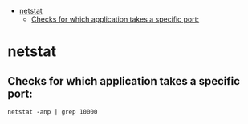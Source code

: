 <!--ts-->
   * [netstat](#netstat)
      * [Checks for which application takes a specific port:](#checks-for-which-application-takes-a-specific-port)

<!-- Added by: gil_diy, at: 2020-03-11T12:29+02:00 -->

<!--te-->

# netstat

## Checks for which application takes a specific port:

`netstat -anp | grep 10000`